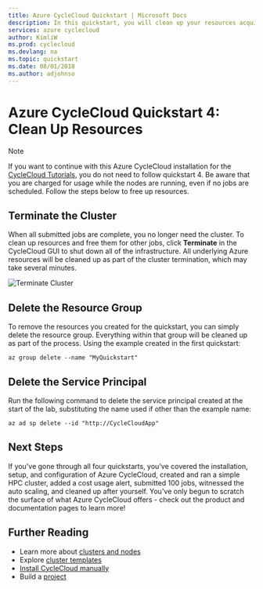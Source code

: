 ```yaml
---
title: Azure CycleCloud Quickstart | Microsoft Docs
description: In this quickstart, you will clean up your resources acquired in the previous quickstarts
services: azure cyclecloud
author: KimliW
ms.prod: cyclecloud
ms.devlang: na
ms.topic: quickstart
ms.date: 08/01/2018
ms.author: adjohnso
---
```


# Azure CycleCloud Quickstart 4: Clean Up Resources

> [!NOTE]
> If you want to continue with this Azure CycleCloud installation for the [CycleCloud Tutorials](/tutorials/modify-cluster-template.md), you do not need to follow quickstart 4. Be aware that you are charged for usage while the nodes are running, even if no jobs are scheduled. Follow the steps below to free up resources.

## Terminate the Cluster

When all submitted jobs are complete, you no longer need the cluster. To clean up resources and free them for other jobs, click **Terminate** in the CycleCloud GUI to shut down all of the infrastructure. All underlying Azure resources will be cleaned up as part of the cluster termination, which may take several minutes.

![Terminate Cluster](~/images/terminate-cluster.png)

## Delete the Resource Group

To remove the resources you created for the quickstart, you can simply delete the resource group. Everything within that group will be cleaned up as part of the process. Using the example created in the first quickstart:

```azurecli-interactive
az group delete --name "MyQuickstart"
```

## Delete the Service Principal

Run the following command to delete the service principal created at the start of the lab, substituting the name used if other than the example name:

```azurecli-interactive
az ad sp delete --id "http://CycleCloudApp"
```

## Next Steps

If you've gone through all four quickstarts, you've covered the installation, setup, and configuration of Azure CycleCloud, created and ran a simple HPC cluster, added a cost usage alert, submitted 100 jobs, witnessed the auto scaling, and cleaned up after yourself. You've only begun to scratch the surface of what Azure CycleCloud offers - check out the product and documentation pages to learn more!

## Further Reading

* Learn more about [clusters and nodes](clusters.md)
* Explore [cluster templates](cluster-templates.md)
* [Install CycleCloud manually](installation.md)
* Build a [project](projects.md)

